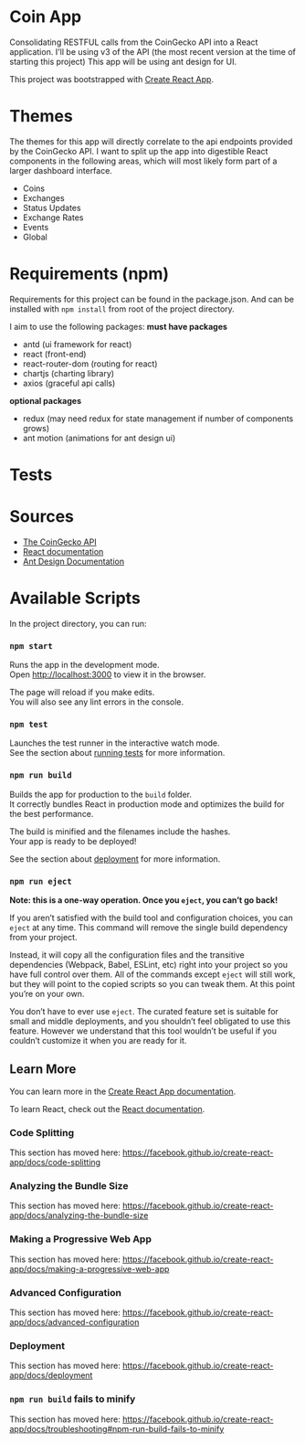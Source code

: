 # Coin App
Consolidating RESTFUL calls from the CoinGecko API into a React application. I'll be using v3 of the API (the most recent version at the time of starting this project) This app will be using ant design for UI. 

This project was bootstrapped with [Create React App](https://github.com/facebook/create-react-app).

# Themes
The themes for this app will directly correlate to the api endpoints provided by the CoinGecko API. I want to split up the app into digestible React components in the following areas, which will most likely form part of a larger dashboard interface.

- Coins
- Exchanges
- Status Updates
- Exchange Rates
- Events
- Global

# Requirements (npm)
Requirements for this project can be found in the package.json. And can be installed with `npm install` from root of the project directory.

I aim to use the following packages:
**must have packages**
- antd (ui framework for react)
- react (front-end)
- react-router-dom (routing for react)
- chartjs (charting library)
- axios (graceful api calls)

**optional packages**
- redux (may need redux for state management if number of components grows)
- ant motion (animations for ant design ui)


# Tests

# Sources
- [The CoinGecko API](https://www.coingecko.com/en/api#)
- [React documentation](https://reactjs.org/docs/getting-started.html)
- [Ant Design Documentation](https://ant.design/docs/react/introduce)

# Available Scripts

In the project directory, you can run:

### `npm start`

Runs the app in the development mode.<br>
Open [http://localhost:3000](http://localhost:3000) to view it in the browser.

The page will reload if you make edits.<br>
You will also see any lint errors in the console.

### `npm test`

Launches the test runner in the interactive watch mode.<br>
See the section about [running tests](https://facebook.github.io/create-react-app/docs/running-tests) for more information.

### `npm run build`

Builds the app for production to the `build` folder.<br>
It correctly bundles React in production mode and optimizes the build for the best performance.

The build is minified and the filenames include the hashes.<br>
Your app is ready to be deployed!

See the section about [deployment](https://facebook.github.io/create-react-app/docs/deployment) for more information.

### `npm run eject`

**Note: this is a one-way operation. Once you `eject`, you can’t go back!**

If you aren’t satisfied with the build tool and configuration choices, you can `eject` at any time. This command will remove the single build dependency from your project.

Instead, it will copy all the configuration files and the transitive dependencies (Webpack, Babel, ESLint, etc) right into your project so you have full control over them. All of the commands except `eject` will still work, but they will point to the copied scripts so you can tweak them. At this point you’re on your own.

You don’t have to ever use `eject`. The curated feature set is suitable for small and middle deployments, and you shouldn’t feel obligated to use this feature. However we understand that this tool wouldn’t be useful if you couldn’t customize it when you are ready for it.

## Learn More

You can learn more in the [Create React App documentation](https://facebook.github.io/create-react-app/docs/getting-started).

To learn React, check out the [React documentation](https://reactjs.org/).

### Code Splitting

This section has moved here: https://facebook.github.io/create-react-app/docs/code-splitting

### Analyzing the Bundle Size

This section has moved here: https://facebook.github.io/create-react-app/docs/analyzing-the-bundle-size

### Making a Progressive Web App

This section has moved here: https://facebook.github.io/create-react-app/docs/making-a-progressive-web-app

### Advanced Configuration

This section has moved here: https://facebook.github.io/create-react-app/docs/advanced-configuration

### Deployment

This section has moved here: https://facebook.github.io/create-react-app/docs/deployment

### `npm run build` fails to minify

This section has moved here: https://facebook.github.io/create-react-app/docs/troubleshooting#npm-run-build-fails-to-minify
